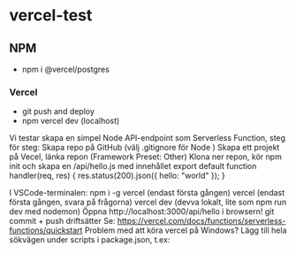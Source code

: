 # vercel-test

## NPM
* npm i @vercel/postgres
### Vercel
* git push and deploy
* npm vercel dev (localhost)

Vi testar skapa en simpel Node API-endpoint som Serverless Function, steg för steg:
Skapa repo på GitHub (välj .gitignore för Node )
Skapa ett projekt på Vecel, länka repon (Framework Preset: Other)
Klona ner repon, kör npm init och skapa en  /api/hello.js med innehållet
export default function handler(req, res) {
	res.status(200).json({ hello: "world" });
}


I VSCode-terminalen: 
npm i -g vercel (endast första gången)
vercel  (endast första gången, svara på frågorna)
vercel dev (devva lokalt, lite som  npm run dev med nodemon)
Öppna http://localhost:3000/api/hello i browsern!
git commit + push driftsätter
Se: https://vercel.com/docs/functions/serverless-functions/quickstart 
Problem med att köra vercel på Windows? Lägg till hela sökvägen under scripts i package.json, t.ex: 
